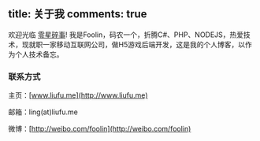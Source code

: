 title: 关于我
comments: true
---
欢迎光临 [零星碎事](http://www.liufu.me/)! 我是Foolin，码农一个，折腾C#、PHP、NODEJS，热爱技术，现就职一家移动互联网公司，做H5游戏后端开发，这是我的个人博客，以作为个人技术备忘。

### 联系方式

主页：[www.liufu.me](http://www.liufu.me)

邮箱：ling(at)liufu.me

微博：[http://weibo.com/foolin](http://weibo.com/foolin)


